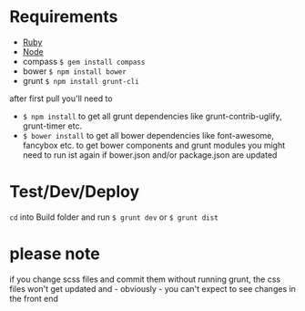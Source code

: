 # Requirements
* [Ruby](https://www.ruby-lang.org/)
* [Node](http://nodejs.org/)
* compass	`$ gem install compass`
* bower		`$ npm install bower`
* grunt		`$ npm install grunt-cli`

after first pull you'll need to 
* `$ npm install` to get all grunt dependencies like grunt-contrib-uglify, grunt-timer etc.
* `$ bower install` to get all bower dependencies like font-awesome, fancybox etc.
to get bower components and grunt modules
you might need to run ist again if bower.json and/or package.json are updated

# Test/Dev/Deploy
`cd` into Build folder and run `$ grunt dev` or `$ grunt dist`

# please note
if you change scss files and commit them without running grunt, the css files won't get updated and - obviously - you can't expect to see changes in the front end
